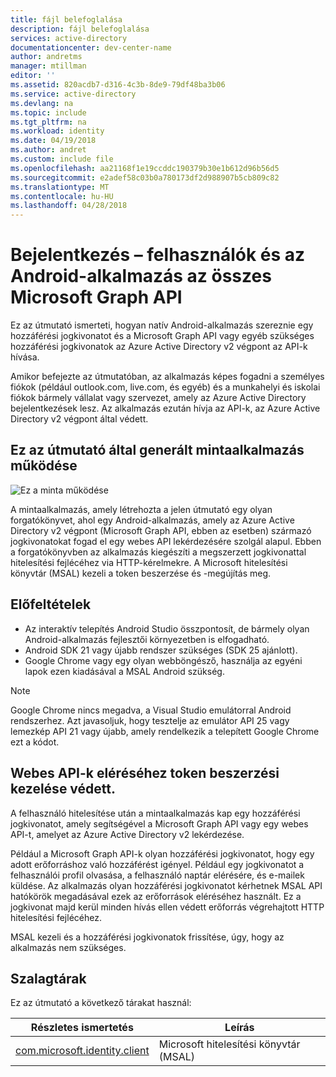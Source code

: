 ```yaml
---
title: fájl belefoglalása
description: fájl belefoglalása
services: active-directory
documentationcenter: dev-center-name
author: andretms
manager: mtillman
editor: ''
ms.assetid: 820acdb7-d316-4c3b-8de9-79df48ba3b06
ms.service: active-directory
ms.devlang: na
ms.topic: include
ms.tgt_pltfrm: na
ms.workload: identity
ms.date: 04/19/2018
ms.author: andret
ms.custom: include file
ms.openlocfilehash: aa21168f1e19ccddc190379b30e1b612d96b56d5
ms.sourcegitcommit: e2adef58c03b0a780173df2d988907b5cb809c82
ms.translationtype: MT
ms.contentlocale: hu-HU
ms.lasthandoff: 04/28/2018
---
```

# <a name="sign-in-users-and-all-the-microsoft-graph-api-from-an-android-app"></a>Bejelentkezés – felhasználók és az Android-alkalmazás az összes Microsoft Graph API

Ez az útmutató ismerteti, hogyan natív Android-alkalmazás szereznie egy hozzáférési jogkivonatot és a Microsoft Graph API vagy egyéb szükséges hozzáférési jogkivonatok az Azure Active Directory v2 végpont az API-k hívása.

Amikor befejezte az útmutatóban, az alkalmazás képes fogadni a személyes fiókok (például outlook.com, live.com, és egyéb) és a munkahelyi és iskolai fiókok bármely vállalat vagy szervezet, amely az Azure Active Directory bejelentkezések lesz. Az alkalmazás ezután hívja az API-k, az Azure Active Directory v2 végpont által védett.  

## <a name="how-the-sample-app-generated-by-this-guide-works"></a>Ez az útmutató által generált mintaalkalmazás működése
![Ez a minta működése](media/active-directory-develop-guidedsetup-android-intro/android-intro.png)

A mintaalkalmazás, amely létrehozta a jelen útmutató egy olyan forgatókönyvet, ahol egy Android-alkalmazás, amely az Azure Active Directory v2 végpont (Microsoft Graph API, ebben az esetben) származó jogkivonatokat fogad el egy webes API lekérdezésére szolgál alapul. Ebben a forgatókönyvben az alkalmazás kiegészíti a megszerzett jogkivonattal hitelesítési fejlécéhez via HTTP-kérelmekre. A Microsoft hitelesítési könyvtár (MSAL) kezeli a token beszerzése és -megújítás meg.

## <a name="prerequisites"></a>Előfeltételek
* Az interaktív telepítés Android Studio összpontosít, de bármely olyan Android-alkalmazás fejlesztői környezetben is elfogadható. 
* Android SDK 21 vagy újabb rendszer szükséges (SDK 25 ajánlott).
* Google Chrome vagy egy olyan webböngésző, használja az egyéni lapok ezen kiadásával a MSAL Android szükség.

> [!NOTE]
> Google Chrome nincs megadva, a Visual Studio emulátorral Android rendszerhez. Azt javasoljuk, hogy tesztelje az emulátor API 25 vagy lemezkép API 21 vagy újabb, amely rendelkezik a telepített Google Chrome ezt a kódot.

## <a name="handling-token-acquisition-for-accessing-protected-web-apis"></a>Webes API-k eléréséhez token beszerzési kezelése védett.

A felhasználó hitelesítése után a mintaalkalmazás kap egy hozzáférési jogkivonatot, amely segítségével a Microsoft Graph API vagy egy webes API-t, amelyet az Azure Active Directory v2 lekérdezése.

Például a Microsoft Graph API-k olyan hozzáférési jogkivonatot, hogy egy adott erőforráshoz való hozzáférést igényel. Például egy jogkivonatot a felhasználói profil olvasása, a felhasználó naptár elérésére, és e-mailek küldése. Az alkalmazás olyan hozzáférési jogkivonatot kérhetnek MSAL API hatókörök megadásával ezek az erőforrások eléréséhez használt. Ez a jogkivonat majd kerül minden hívás ellen védett erőforrás végrehajtott HTTP hitelesítési fejlécéhez. 

MSAL kezeli és a hozzáférési jogkivonatok frissítése, úgy, hogy az alkalmazás nem szükséges.

## <a name="libraries"></a>Szalagtárak

Ez az útmutató a következő tárakat használ:

|Részletes ismertetés|Leírás|
|---|---|
|[com.microsoft.identity.client](http://javadoc.io/doc/com.microsoft.identity.client/msal)|Microsoft hitelesítési könyvtár (MSAL)|
